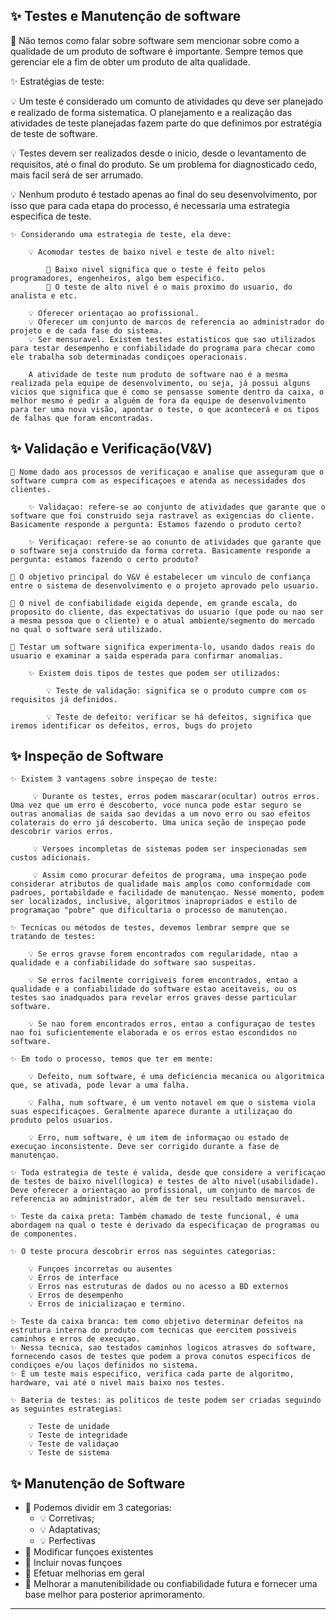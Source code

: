 ## ✨ Testes e Manutenção de software

🎈 Não temos como falar sobre software sem mencionar sobre como a qualidade de um produto de software é importante. Sempre temos que gerenciar ele a fim de obter um produto de alta qualidade.

✨ Estratégias de teste:

💡 Um teste é considerado um comunto de atividades qu deve ser planejado e realizado de forma sistematica. O planejamento e a realização das atividades de teste planejadas fazem parte do que definimos por estratégia de teste de software.

💡 Testes devem ser realizados desde o inicio, desde o levantamento de requisitos, até o final do produto. Se um problema for diagnosticado cedo, mais facil será de ser arrumado.

💡 Nenhum produto é testado apenas ao final do seu desenvolvimento, por isso que para cada etapa do processo, é necessaria uma estrategia especifica de teste.

    ✨ Considerando uma estrategia de teste, ela deve:

        💡 Acomodar testes de baixo nivel e teste de alto nivel:

            🍰 Baixo nivel significa que o teste é feito pelos programadores, engenheiros, algo bem especifico.
            🍰 O teste de alto nivel é o mais proximo do usuario, do analista e etc.

        💡 Oferecer orientaçao ao profissional.
        💡 Oferecer um conjunto de marcos de referencia ao administrador do projeto e de cada fase do sistema.
        💡 Ser mensuravel. Existem testes estatisticos que sao utilizados para testar desempenho e confiabilidade do programa para checar como ele trabalha sob determinadas condiçoes operacionais.

        A atividade de teste num produto de software nao é a mesma realizada pela equipe de desenvolvimento, ou seja, já possui alguns vicios que significa que é como se pensasse somente dentro da caixa, o melhor mesmo é pedir a alguém de fora da equipe de desenvolvimento para ter uma nova visão, apontar o teste, o que acontecerá e os tipos de falhas que foram encontradas.

## ✨ Validação e Verificação(V&V)

    🎈 Nome dado aos processos de verificaçao e analise que asseguram que o software cumpra com as especificaçoes e atenda as necessidades dos clientes.

        ✨ Validaçao: refere-se ao conjunto de atividades que garante que o software que foi construido seja rastravel as exigencias do cliente. Basicamente responde a pergunta: Estamos fazendo o produto certo?

        ✨ Verificaçao: refere-se ao conunto de atividades que garante que o software seja construido da forma correta. Basicamente responde a pergunta: estamos fazendo o certo produto?

    🎈 O objetivo principal do V&V é estabelecer um vinculo de confiança entre o sistema de desenvolvimento e o projeto aprovado pelo usuario.

    🎈 O nivel de confiabilidade eigida depende, em grande escala, do proposito do cliente, das expectativas do usuario (que pode ou nao ser a mesma pessoa que o cliente) e o atual ambiente/segmento do mercado no qual o software será utilizado.

    🎈 Testar um software significa experimenta-lo, usando dados reais do usuario e examinar a saida esperada para confirmar anomalias.

        ✨ Existem dois tipos de testes que podem ser utilizados:

            💡 Teste de validação: significa se o produto cumpre com os requisitos já definidos.

            💡 Teste de defeito: verificar se há defeitos, significa que iremos identificar os defeitos, erros, bugs do projeto

## ✨ Inspeção de Software

    ✨ Existem 3 vantagens sobre inspeçao de teste:

         💡 Durante os testes, erros podem mascarar(ocultar) outros erros. Uma vez que um erro é descoberto, voce nunca pode estar seguro se outras anomalias de saida sao devidas a um novo erro ou sao efeitos colaterais do erro já descoberto. Uma unica seção de inspeçao pode descobrir varios erros.

         💡 Versoes incompletas de sistemas podem ser inspecionadas sem custos adicionais.

         💡 Assim como procurar defeitos de programa, uma inspeçao pode considerar atributos de qualidade mais amplos como conformidade com padroes, portabildade e facilidade de manutençao. Nesse momento, podem ser localizados, inclusive, algoritmos inapropriados e estilo de programaçao "pobre" que dificultaria o processo de manutençao.

    ✨ Tecnicas ou métodos de testes, devemos lembrar sempre que se tratando de testes:

        💡 Se erros gravse forem encontrados com regularidade, ntao a qualidade e a confiabilidade do software sao suspeitas.

        💡 Se erros facilmente corrigiveis forem encontrados, entao a qualidade e a confiabilidade do software estao aceitaveis, ou os testes sao inadquados para revelar erros graves desse particular software.

        💡 Se nao forem encontrados erros, entao a configuraçao de testes nao foi suficientemente elaborada e os erros estao escondidos no software.

    ✨ Em todo o processo, temos que ter em mente:

        💡 Defeito, num software, é uma deficiencia mecanica ou algoritmica que, se ativada, pode levar a uma falha.

        💡 Falha, num software, é um vento notavel em que o sistema viola suas especificaçoes. Geralmente aparece durante a utilizaçao do produto pelos usuarios.

        💡 Erro, num software, é um item de informaçao ou estado de execuçao inconsistente. Deve ser corrigido durante a fase de manutençao.

    ✨ Toda estrategia de teste é valida, desde que considere a verificaçao de testes de baixo nivel(logica) e testes de alto nivel(usabilidade). Deve oferecer a orientaçao ao profissional, um conjunto de marcos de referencia ao administrador, além de ter seu resultado mensuravel.

    ✨ Teste da caixa preta: Também chamado de teste funcional, é uma abordagem na qual o teste é derivado da especificaçao de programas ou de componentes.

    ✨ O teste procura descobrir erros nas seguintes categorias:

        💡 Funçoes incorretas ou ausentes
        💡 Erros de interface
        💡 Erros nas estruturas de dados ou no acesso a BD externos
        💡 Erros de desempenho
        💡 Erros de inicializaçao e termino.

    ✨ Teste da caixa branca: tem como objetivo determinar defeitos na estrutura interna do produto com tecnicas que eercitem possiveis caminhos e erros de execuçao.
    ✨ Nessa tecnica, sao testados caminhos logicos atrasves do software, fornecendo casos de testes que podem a prova conutos especificos de condiçoes e/ou laços definidos no sistema.
    ✨ É um teste mais especifico, verifica cada parte de algoritmo, hardware, vai até o nivel mais baixo nos testes.

    ✨ Bateria de testes: as politicos de teste podem ser criadas seguindo as seguintes estrategias:

        💡 Teste de unidade
        💡 Teste de integridade
        💡 Teste de validaçao
        💡 Teste de sistema

## ✨ Manutenção de Software

- 🎈 Podemos dividir em 3 categorias:
    - 💡 Corretivas;
    - 💡 Adaptativas;
    - 💡 Perfectivas
- 🎈 Modificar funçoes existentes
- 🎈 Incluir novas funçoes
- 🎈 Efetuar melhorias em geral
- 🎈 Melhorar a manutenibilidade ou confiabilidade futura e fornecer uma base melhor para posterior aprimoramento.
---

